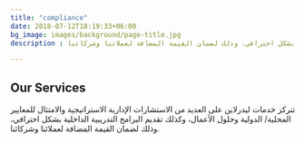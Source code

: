 ```yaml
---
title: "compliance"
date: 2018-07-12T18:19:33+06:00
bg_image: images/background/page-title.jpg
description : تتركز خدمات ليدرلاين على العديد من الاستشارات الإدارية الاستراتيجية والامتثال للمعايير المحلية/ الدولية وحلول الأعمال، وكذلك تقديم البرامج التدريبية الداخلية بشكل احترافي، وذلك لضمان القيمة المضافة لعملائنا وشركائنا.

---
```


## Our Services

تتركز خدمات ليدرلاين على العديد من الاستشارات الإدارية الاستراتيجية والامتثال للمعايير المحلية/ الدولية وحلول الأعمال، وكذلك تقديم البرامج التدريبية الداخلية بشكل احترافي، وذلك لضمان القيمة المضافة لعملائنا وشركائنا.